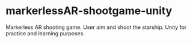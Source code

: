# markerlessAR-shootgame-unity
Markerless AR shooting game. User aim and shoot the starship.  Unity for practice and learning purposes.
